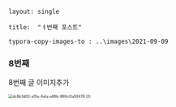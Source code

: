 ```
layout: single

title:  "ㅕ번째 포스트"

typora-copy-images-to : ..\images\2021-09-09
```





### 8번째 

8번째 글 이미지추가

<img src="C:\Users\user\Desktop\dc8b3d02-a15a-4afa-a88b-989cf2a50476 (2).jpg" alt="dc8b3d02-a15a-4afa-a88b-989cf2a50476 (2)" style="zoom:50%;" />

